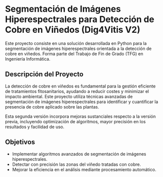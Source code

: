 # Segmentación de Imágenes Hiperespectrales para Detección de Cobre en Viñedos (Dig4Vitis V2)

Este proyecto consiste en una solución desarrollada en Python para la segmentación de imágenes hiperespectrales orientada a la detección de cobre en viñedos. Forma parte del Trabajo de Fin de Grado (TFG) en Ingeniería Informática.

## Descripción del Proyecto

La detección de cobre en viñedos es fundamental para la gestión eficiente de tratamientos fitosanitarios, ayudando a reducir costes y minimizar el impacto ambiental. Este proyecto utiliza técnicas avanzadas de segmentación de imágenes hiperespectrales para identificar y cuantificar la presencia de cobre aplicado sobre las plantas.

Esta segunda versión incorpora mejoras sustanciales respecto a la versión previa, incluyendo optimización de algoritmos, mayor precisión en los resultados y facilidad de uso.

## Objetivos

- Implementar algoritmos avanzados de segmentación de imágenes hiperespectrales.
- Detectar con precisión las zonas del viñedo tratadas con cobre.
- Mejorar la eficiencia en el análisis mediante procesamiento automático.



